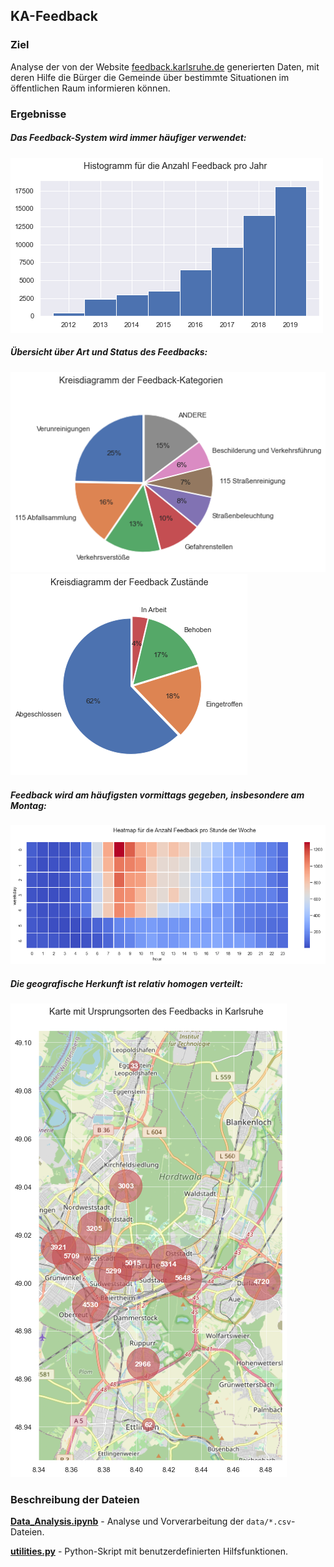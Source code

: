 ## KA-Feedback

### Ziel

Analyse der von der Website [feedback.karlsruhe.de](https://feedback.karlsruhe.de/) generierten Daten, mit deren Hilfe die Bürger die Gemeinde über bestimmte Situationen im öffentlichen Raum informieren können. 

### Ergebnisse

##### Das Feedback-System wird immer häufiger verwendet:

![picture](html/Data_Analysis_files/Data_Analysis_79_0.png)

##### Übersicht über Art und Status des Feedbacks:

![picture](html/Data_Analysis_files/Data_Analysis_26_0.png)
![picture](html/Data_Analysis_files/Data_Analysis_68_0.png)

##### Feedback wird am häufigsten vormittags gegeben, insbesondere am Montag:

![picture](html/Data_Analysis_files/Data_Analysis_87_0.png)

##### Die geografische Herkunft ist relativ homogen verteilt:

![picture](html/Data_Analysis_files/Data_Analysis_58_0.png)



### Beschreibung der Dateien

__[Data_Analysis.ipynb](Data_Analysis.ipynb)__ -
Analyse und Vorverarbeitung der `data/*.csv`-Dateien.

__[utilities.py](utilities.py)__ -
Python-Skript mit benutzerdefinierten Hilfsfunktionen.
